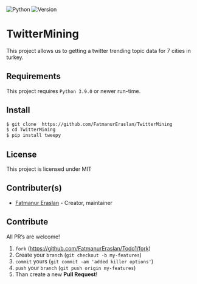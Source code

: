 ![Python](https://img.shields.io/badge/python-3.9.0-green.svg)
![Version](https://img.shields.io/badge/version-0.1.1-yellow.svg)

# TwitterMining

This project allows us to getting  a twitter trending topic data for 7 cities in turkey.
## Requirements

This project requires `Python 3.9.0` or newer run-time.

## Install


```sh
$ git clone  https://github.com/FatmanurEraslan/TwitterMining
$ cd TwitterMining
$ pip install tweepy
```





## License

This project is licensed under MIT


## Contributer(s)

- [Fatmanur Eraslan](https://github.com/FatmanurEraslan) - Creator, maintainer

## Contribute

All PR’s are welcome!

1. `fork` (https://github.com/FatmanurEraslan/Todo1/fork)
1. Create your `branch` (`git checkout -b my-features`)
1. `commit` yours (`git commit -am 'added killer options'`)
1. `push` your `branch` (`git push origin my-features`)
1. Than create a new **Pull Request**!

